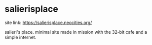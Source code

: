 # salierisplace

site link: https://salierisplace.neocities.org/

salieri's place. minimal site made in mission with the 32-bit cafe and a simple internet.
